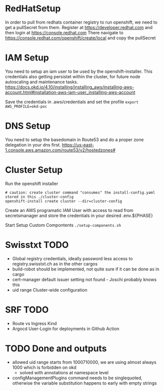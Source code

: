 # RedHatSetup
In order to pull from redhats container registry to run openshift, we need to get a pullSecret from them.
Register at https://developer.redhat.com and then login at https://console.redhat.com
There navigate to https://console.redhat.com/openshift/create/local and copy the pullSecret

# IAM Setup
You need to setup an iam user to be used by the openshift-installer. This credentials also getting persistet within the cluster, for future node autoscaling and maintenance tasks.
https://docs.okd.io/4.10/installing/installing_aws/installing-aws-account.html#installation-aws-iam-user_installing-aws-account

Save the credentials in .aws/credentials and set the profile
```export AWS_PROFILE=okd-poc```

# DNS Setup
You need to setup the basedomain in Route53 and do a proper zone delegation in your dns first.
https://us-east-1.console.aws.amazon.com/route53/v2/hostedzones#


# Cluster Setup
Run the openshift installer
```
# caution: create cluster command "consumes" the install-config.yaml stored in this ./cluster-config
openshift-install create cluster --dir=cluster-config
```

Create an AWS programatic IAM User with access to read from secretsmanager and store the credentials in your desired .env.${PHASE}

Start Setup Custom Compontents
```./setup-components.sh```


# Swisstxt TODO
- Global registry credentials, ideally password less access to registry.swisstxt.ch as in the other cargos
- build-robot should be implemented, not quite sure if it can be done as in cargo
- cert-manager default issuer setting not found - Joschi probably knows this
- uid range Cluster-wide configuration

# SRF TODO
- Route vs Ingress Kind
- Argocd User-Login for deployments in Github Action

# TODO Done and outputs
- allowed uid range starts from 1000710000, we are using almost always 1000 which is forbidden on okd
  - solved with annotations at namespace level
- configManagementPlugins command needs to be singlequoted, otherwise the variable substitution happens to early with empty strings